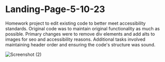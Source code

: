 # Landing-Page-5-10-23
Homework project to edit existing code to better meet accessibility standards.
Original code was to maintain original functionality as much as possible.
Primary changes were to remove div elements and add alts to images for seo and accessibility reasons. Additional tasks involved maintaining header order and ensuring the code's structure was sound.

![Screenshot (2)](https://github.com/ACFcoding/Landing-Page-5-10-23/assets/128546733/978aeca8-8c02-4971-9189-d18fe721eada)
